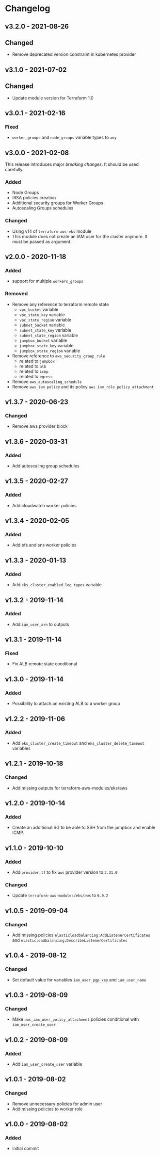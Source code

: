 # Changelog

## v3.2.0 - 2021-08-26

## Changed

- Remove deprecated version constraint in kubernetes provider

## v3.1.0 - 2021-07-02

## Changed

- Update module version for Terraform 1.0

## v3.0.1 - 2021-02-16

### Fixed

- `worker_groups` and `node_groups` variable types to `any`

## v3.0.0 - 2021-02-08

This release introduces major *breaking changes*. It should be used carefully.
### Added

- Node Groups
- IRSA policies creation
- Additional security groups for Worker Groups
- Autoscaling Groups schedules

### Changed

- Using v14 of `terraform-aws-eks` module
- This module does not create an IAM user for the cluster anymore. It must be passed as argument.

## v2.0.0 - 2020-11-18

### Added

- support for multiple `workers_groups`

### Removed

- Remove any reference to terraform remote state
  - `vpc_bucket` variable
  - `vpc_state_key` variable
  - `vpc_state_region` variable
  - `subnet_bucket` variable
  - `subnet_state_key` variable
  - `subnet_state_region` variable
  - `jumpbox_bucket` variable
  - `jumpbox_state_key` variable
  - `jumpbox_state_region` variable
- Remove reference to `aws_security_group_rule`
  - related to `jumpbox`
  - related to `alb`
  - related to `icmp`
  - related to `egress`
- Remove `aws_autoscaling_schedule`
- Remove `aws_iam_policy` and its policy `aws_iam_role_policy_attachment`

## v1.3.7 - 2020-06-23
### Changed
- Remove aws provider block

## v1.3.6 - 2020-03-31
### Added
- Add autoscaling group schedules

## v1.3.5 - 2020-02-27
### Added
- Add cloudwatch worker policies

## v1.3.4 - 2020-02-05
### Added
- Add efs and sns worker policies

## v1.3.3 - 2020-01-13
### Added
- Add `eks_cluster_enabled_log_types` variable

## v1.3.2 - 2019-11-14
### Added
- Add `iam_user_arn` to outputs

## v1.3.1 - 2019-11-14
### Fixed
- Fix ALB remote state conditional

## v1.3.0 - 2019-11-14
### Added
- Possibility to attach an existing ALB to a worker group

## v1.2.2 - 2019-11-06
### Added
- Add `eks_cluster_create_timeout` and `eks_cluster_delete_timeout` variables

## v1.2.1 - 2019-10-18
### Changed
- Add missing outputs for terraform-aws-modules/eks/aws

## v1.2.0 - 2019-10-14
### Added
- Create an additional SG to be able to SSH from the jumpbox and enable ICMP.

## v1.1.0 - 2019-10-10
### Added
- Add `provider.tf` to fix `aws` provider version to `2.31.0`

### Changed
- Update `terraform-aws-modules/eks/aws` to `6.0.2`

## v1.0.5 - 2019-09-04
### Changed
- Add missing policies `elasticloadbalancing:AddListenerCertificates` and `elasticloadbalancing:DescribeListenerCertificates`

## v1.0.4 - 2019-08-12
### Changed
- Set default value for variables `iam_user_pgp_key` and `iam_user_name`

## v1.0.3 - 2019-08-09
### Changed
- Make `aws_iam_user_policy_attachment` policies conditional with `iam_user_create_user`

## v1.0.2 - 2019-08-09
### Added
- Add `iam_user_create_user` variable

## v1.0.1 - 2019-08-02
### Changed
- Remove unnecessary policies for admin user
- Add missing policies to worker role

## v1.0.0 - 2019-08-02
### Added
- Initial commit
